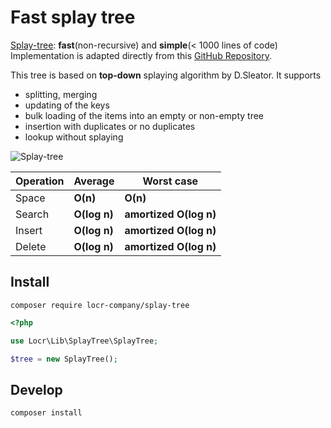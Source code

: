 # Fast splay tree

[Splay-tree](https://en.wikipedia.org/wiki/Splay_tree): **fast**(non-recursive) and **simple**(< 1000 lines of code)
Implementation is adapted directly from this [GitHub Repository](https://github.com/w8r/splay-tree/).


This tree is based on **top-down** splaying algorithm by D.Sleator. It supports
 - splitting, merging
 - updating of the keys
 - bulk loading of the items into an empty or non-empty tree
 - insertion with duplicates or no duplicates
 - lookup without splaying

![Splay-tree](https://i.stack.imgur.com/CNSAZ.png)

| Operation     | Average       | Worst case             |
| ------------- | ------------- | ---------------------- |
| Space         | **O(n)**      | **O(n)**               |
| Search        | **O(log n)**  | **amortized O(log n)** |
| Insert        | **O(log n)**  | **amortized O(log n)** |
| Delete        | **O(log n)**  | **amortized O(log n)** |


## Install

```shell
composer require locr-company/splay-tree
```

```php
<?php

use Locr\Lib\SplayTree\SplayTree;

$tree = new SplayTree();
```

## Develop

```shell
composer install
```
